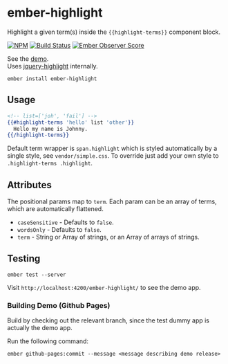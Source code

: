 # ember-highlight

Highlight a given term(s) inside the `{{highlight-terms}}` component block.

[![NPM][npm-badge-img]][npm-badge-link]
[![Build Status][travis-badge]][travis-badge-url]
[![Ember Observer Score][ember-observer-badge]][ember-observer-url]

See the [demo].  
Uses [jquery-highlight] internally.

```no-highlight
ember install ember-highlight
```

## Usage

```hbs
<!-- list=['joh', 'fail'] -->
{{#highlight-terms 'hello' list 'other'}}
  Hello my name is Johnny.
{{/highlight-terms}}
```

Default term wrapper is `span.highlight` which is styled automatically
by a single style, see `vendor/simple.css`. To override just add your own style
to `.highlight-terms .highlight`.

## Attributes

The positional params map to `term`. Each param can be an array of
terms, which are automatically flattened.

* `caseSensitive` - Defaults to `false`.
* `wordsOnly` - Defaults to `false`.
* `term` - String or Array of strings, or an Array of arrays of strings.

## Testing

```no-highlight
ember test --server
```

Visit `http://localhost:4200/ember-highlight/` to see the demo app.

### Building Demo (Github Pages)

Build by checking out the relevant branch, since the test dummy app
is actually the demo app.

Run the following command:

```no-highlight
ember github-pages:commit --message <message describing demo release>
```

[jquery-highlight]: https://github.com/knownasilya/jquery-highlight
[npm-badge-img]: https://badge.fury.io/js/ember-highlight.svg
[npm-badge-link]: http://badge.fury.io/js/ember-highlight
[travis-badge]: https://travis-ci.org/knownasilya/ember-highlight.svg
[travis-badge-url]: https://travis-ci.org/knownasilya/ember-highlight
[ember-observer-badge]: http://emberobserver.com/badges/ember-highlight.svg
[ember-observer-url]: http://emberobserver.com/addons/ember-highlight
[demo]:  http://knownasilya.github.io/ember-highlight/
